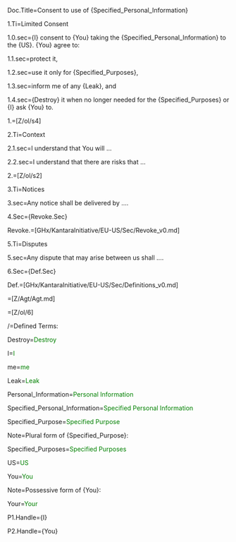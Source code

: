 Doc.Title=Consent to use of {Specified_Personal_Information}

1.Ti=Limited Consent

1.0.sec={I} consent to {You} taking the {Specified_Personal_Information} to the {US}.  {You} agree to:

1.1.sec=protect it,

1.2.sec=use it only for {Specified_Purposes},

1.3.sec=inform me of any {Leak}, and 

1.4.sec={Destroy} it when no longer needed for the {Specified_Purposes} or {I} ask {You} to.

1.=[Z/ol/s4]

2.Ti=Context

2.1.sec=I understand that You will ...

2.2.sec=I understand that there are risks that ...

2.=[Z/ol/s2]

3.Ti=Notices

3.sec=Any notice shall be delivered by ....

4.Sec={Revoke.Sec}

Revoke.=[GHx/KantaraInitiative/EU-US/Sec/Revoke_v0.md]

5.Ti=Disputes

5.sec=Any dispute that may arise between us shall ....

6.Sec={Def.Sec}

Def.=[GHx/KantaraInitiative/EU-US/Sec/Definitions_v0.md]

=[Z/Agt/Agt.md]

=[Z/ol/6]
  

/=Defined Terms:

Destroy=<font color="green">Destroy</font>

I=<font color="green">I</font>

me=<font color="green">me</font>

Leak=<font color="green">Leak</font>

Personal_Information=<font color="green">Personal Information</font>

Specified_Personal_Information=<font color="green">Specified Personal Information</font>

Specified_Purpose=<font color="green">Specified Purpose</font>

Note=Plural form of {Specified_Purpose}:

Specified_Purposes=<font color="green">Specified Purposes</font>

US=<font color="green">US</font>

You=<font color="green">You</font>

Note=Possessive form of {You}:

Your=<font color="green">Your</font>

P1.Handle={I}

P2.Handle={You}